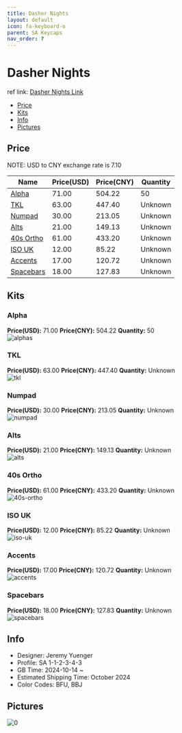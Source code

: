 ```yaml
---
title: Dasher Nights
layout: default
icon: fa-keyboard-o
parent: SA Keycaps
nav_order: ?
---
```


# Dasher Nights

ref link: [Dasher Nights Link](https://spkeyboards.com/products/sa-dasher-nights-2)

* [Price](#price)
* [Kits](#kits)
* [Info](#info)
* [Pictures](#pictures)

## Price

NOTE: USD to CNY exchange rate is 7.10

| Name          | Price(USD)   |  Price(CNY) | Quantity |
| ------------- | ------------ |  ---------- | -------- |
|[Alpha](#alpha)|71.00|504.22|50|
|[TKL](#tkl)|63.00|447.40|Unknown|
|[Numpad](#numpad)|30.00|213.05|Unknown|
|[Alts](#alts)|21.00|149.13|Unknown|
|[40s Ortho](#40s-ortho)|61.00|433.20|Unknown|
|[ISO UK](#iso-uk)|12.00|85.22|Unknown|
|[Accents](#accents)|17.00|120.72|Unknown|
|[Spacebars](#spacebars)|18.00|127.83|Unknown|



## Kits
### Alpha  
**Price(USD):** 71.00	**Price(CNY):** 504.22	**Quantity:** 50  
<img src="{{ 'assets/images/sa-keycaps/dasher-nights/kits_pics/alphas.png' | relative_url }}" alt="alphas" class="image featured">

### TKL  
**Price(USD):** 63.00	**Price(CNY):** 447.40	**Quantity:** Unknown  
<img src="{{ 'assets/images/sa-keycaps/dasher-nights/kits_pics/tkl.png' | relative_url }}" alt="tkl" class="image featured">

### Numpad  
**Price(USD):** 30.00	**Price(CNY):** 213.05	**Quantity:** Unknown  
<img src="{{ 'assets/images/sa-keycaps/dasher-nights/kits_pics/numpad.png' | relative_url }}" alt="numpad" class="image featured">

### Alts  
**Price(USD):** 21.00	**Price(CNY):** 149.13	**Quantity:** Unknown  
<img src="{{ 'assets/images/sa-keycaps/dasher-nights/kits_pics/alts.png' | relative_url }}" alt="alts" class="image featured">

### 40s Ortho  
**Price(USD):** 61.00	**Price(CNY):** 433.20	**Quantity:** Unknown  
<img src="{{ 'assets/images/sa-keycaps/dasher-nights/kits_pics/40s-ortho.png' | relative_url }}" alt="40s-ortho" class="image featured">

### ISO UK  
**Price(USD):** 12.00	**Price(CNY):** 85.22	**Quantity:** Unknown  
<img src="{{ 'assets/images/sa-keycaps/dasher-nights/kits_pics/iso-uk.png' | relative_url }}" alt="iso-uk" class="image featured">

### Accents  
**Price(USD):** 17.00	**Price(CNY):** 120.72	**Quantity:** Unknown  
<img src="{{ 'assets/images/sa-keycaps/dasher-nights/kits_pics/accents.png' | relative_url }}" alt="accents" class="image featured">

### Spacebars  
**Price(USD):** 18.00	**Price(CNY):** 127.83	**Quantity:** Unknown  
<img src="'../../assets/images/sa-keycaps/dasher-nights/kits_pics/spacebars.png'" alt="spacebars" class="image featured">

## Info
* Designer: Jeremy Yuenger  
* Profile: SA 1-1-2-3-4-3  
* GB Time: 2024-10-14 ~   
* Estimated Shipping Time: October 2024
* Color Codes: BFU, BBJ


## Pictures  
<img src="{{ 'assets/images/sa-keycaps/dasher-nights/rendering_pics/render-1.jpg' | relative_url }}" alt="0" class="image featured">
